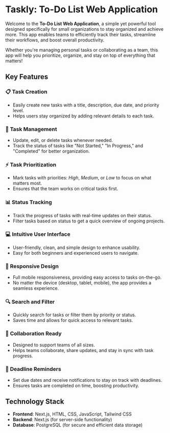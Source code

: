 # Taskly: To-Do List Web Application

Welcome to the **To-Do List Web Application**, a simple yet powerful tool designed specifically for small organizations to stay organized and achieve more. This app enables teams to efficiently track their tasks, streamline their workflows, and boost overall productivity.

Whether you're managing personal tasks or collaborating as a team, this app will help you prioritize, organize, and stay on top of everything that matters!

## Key Features

### 📋 **Task Creation**
- Easily create new tasks with a title, description, due date, and priority level.
- Helps users stay organized by adding relevant details to each task.

### 🔄 **Task Management**
- Update, edit, or delete tasks whenever needed.
- Track the status of tasks like "Not Started," "In Progress," and "Completed" for better organization.

### ⚡ **Task Prioritization**
- Mark tasks with priorities: *High*, *Medium*, or *Low* to focus on what matters most.
- Ensures that the team works on critical tasks first.

### 📊 **Status Tracking**
- Track the progress of tasks with real-time updates on their status.
- Filter tasks based on status to get a quick overview of ongoing projects.

### 💻 **Intuitive User Interface**
- User-friendly, clean, and simple design to enhance usability.
- Easy for both beginners and experienced users to navigate.

### 📱 **Responsive Design**
- Full mobile responsiveness, providing easy access to tasks on-the-go.
- No matter the device (desktop, tablet, mobile), the app provides a seamless experience.

### 🔍 **Search and Filter**
- Quickly search for tasks or filter them by priority or status.
- Saves time and allows for quick access to relevant tasks.

### 🌟 **Collaboration Ready**
- Designed to support teams of all sizes.
- Helps teams collaborate, share updates, and stay in sync with task progress.

### 📅 **Deadline Reminders**
- Set due dates and receive notifications to stay on track with deadlines.
- Ensures tasks are completed on time, boosting productivity.

## Technology Stack

- **Frontend**: Next.js, HTML, CSS, JavaScript, Tailwind CSS
- **Backend**: Next.js (for server-side functionality)
- **Database**: PostgreSQL (for secure and efficient data storage)
